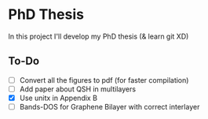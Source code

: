 # PhD Thesis
In this project I'll develop my PhD thesis (& learn git XD)

## To-Do
- [ ] Convert all the figures to pdf (for faster compilation)
- [ ] Add paper about QSH in multilayers
- [x] Use unitx in Appendix B
- [ ] Bands-DOS for Graphene Bilayer with correct interlayer
